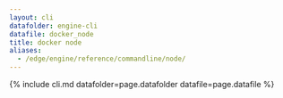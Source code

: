 ```yaml
---
layout: cli
datafolder: engine-cli
datafile: docker_node
title: docker node
aliases:
  - /edge/engine/reference/commandline/node/
---
```

<!--
This page is automatically generated from Docker's source code. If you want to
suggest a change to the text that appears here, open a ticket or pull request
in the source repository on GitHub:

https://github.com/docker/cli
-->
{% include cli.md datafolder=page.datafolder datafile=page.datafile %}
